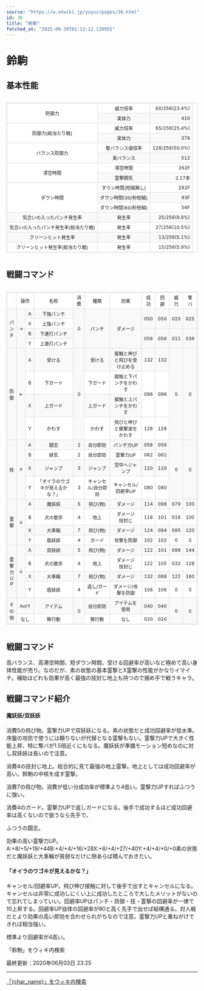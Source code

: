 ```yaml
---
source: "https://w.atwiki.jp/yuyuz/pages/36.html"
id: 36
title: "鈴駒"
fetched_at: "2025-09-30T01:13:12.120955"
---
```


# 鈴駒

## 基本性能

<div class="character-table">

<table>
<tr> <!--0-0--><td rowspan="2">防御力</td>
<!--0-1--><td>威力倍率</td>
<!--0-2--><td style="text-align:right;">60/256(23.4%)</td></tr>
<tr>
<!--1-1--><td>実体力</td>
<!--1-2--><td style="text-align:right;">410</td></tr>
<tr> <!--2-0--><td rowspan="2">防御力(総当たり戦)</td>
<!--2-1--><td>威力倍率</td>
<!--2-2--><td style="text-align:right;">65/256(25.4%)</td></tr>
<tr>
<!--3-1--><td>実体力</td>
<!--3-2--><td style="text-align:right;">378</td></tr>
<tr> <!--4-0--><td rowspan="2">バランス防御力</td>
<!--4-1--><td>奪バランス値倍率</td>
<!--4-2--><td style="text-align:right;">128/256(50.0%)</td></tr>
<tr>
<!--5-1--><td>実バランス</td>
<!--5-2--><td style="text-align:right;">512</td></tr>
<tr> <!--6-0--><td rowspan="2">滞空時間</td>
<!--6-1--><td>滞空時間</td>
<!--6-2--><td style="text-align:right;">262F</td></tr>
<tr>
<!--7-1--><td>霊撃闘気</td>
<!--7-2--><td style="text-align:right;">2.17本</td></tr>
<tr> <!--8-0--><td rowspan="3">ダウン時間</td>
<!--8-1--><td>ダウン時間(短縮無し)</td>
<!--8-2--><td style="text-align:right;">282F</td></tr>
<tr>
<!--9-1--><td>ダウン時間(30/秒短縮)</td>
<!--9-2--><td style="text-align:right;">93F</td></tr>
<tr>
<!--10-1--><td>ダウン時間(60/秒短縮)</td>
<!--10-2--><td style="text-align:right;">56F</td></tr>
<tr> <!--11-0--><td>気合いの入ったパンチ発生率</td>
<!--11-1--><td>発生率</td>
<!--11-2--><td style="text-align:right;">25/256(9.8%)</td></tr>
<tr> <!--12-0--><td>気合いの入ったパンチ発生率(総当たり戦)</td>
<!--12-1--><td>発生率</td>
<!--12-2--><td style="text-align:right;">27/256(10.5%)</td></tr>
<tr> <!--13-0--><td>クリーンヒット発生率</td>
<!--13-1--><td>発生率</td>
<!--13-2--><td style="text-align:right;">13/256(5.1%)</td></tr>
<tr> <!--14-0--><td>クリーンヒット発生率(総当たり戦)</td>
<!--14-1--><td>発生率</td>
<!--14-2--><td style="text-align:right;">15/256(5.9%)</td></tr>
</table>

</div>

## 戦闘コマンド

<div class="character-table">

<table>
<tr> <!--0-0--><td></td>
<!--0-1-->
<!--0-2--><td colspan="2" style="text-align:center;">操作</td>
<!--0-3--><td style="text-align:center;">名称</td>
<!--0-4--><td style="text-align:center;">消費</td>
<!--0-5--><td style="text-align:center;">種類</td>
<!--0-6--><td style="text-align:center;">効果</td>
<!--0-7--><td style="text-align:center;">成功</td>
<!--0-8--><td style="text-align:center;">回避</td>
<!--0-9--><td style="text-align:center;">威力</td>
<!--0-10--><td style="text-align:center;">奪バ</td></tr>
<tr> <!--1-0--><td rowspan="4" style="text-align:center;">パ<br/>ン<br/>チ</td>
<!--1-1--><td rowspan="4" style="text-align:center;">→</td>
<!--1-2--><td style="text-align:center;">A</td>
<!--1-3--><td style="text-align:center;">下強パンチ</td>
<!--1-4--><td rowspan="4" style="text-align:center;">0</td>
<!--1-5--><td rowspan="4" style="text-align:center;">パンチ</td>
<!--1-6--><td rowspan="4" style="text-align:center;">ダメージ</td>
<!--1-7--><td rowspan="2" style="text-align:center;">050</td>
<!--1-8--><td rowspan="2" style="text-align:center;">050</td>
<!--1-9--><td rowspan="2" style="text-align:center;">020</td>
<!--1-10--><td rowspan="2" style="text-align:center;">025</td></tr>
<tr>
<!--2-2--><td style="text-align:center;">X</td>
<!--2-3--><td style="text-align:center;">上強パンチ</td>
</tr>
<tr>
<!--3-2--><td style="text-align:center;">B</td>
<!--3-3--><td style="text-align:center;">下連打パンチ</td>
<!--3-7--><td rowspan="2" style="text-align:center;">056</td>
<!--3-8--><td rowspan="2" style="text-align:center;">056</td>
<!--3-9--><td rowspan="2" style="text-align:center;">011</td>
<!--3-10--><td rowspan="2" style="text-align:center;">036</td></tr>
<tr>
<!--4-2--><td style="text-align:center;">Y</td>
<!--4-3--><td style="text-align:center;">上連打パンチ</td>
</tr>
<tr> <!--5-0--><td rowspan="4" style="text-align:center;">防<br/>御</td>
<!--5-1--><td rowspan="4" style="text-align:center;">←</td>
<!--5-2--><td style="text-align:center;">A</td>
<!--5-3--><td style="text-align:center;">受ける</td>
<!--5-4--><td rowspan="4" style="text-align:center;">0</td>
<!--5-5--><td style="text-align:center;">受ける</td>
<!--5-6--><td style="text-align:center;">接触と伸びと飛びを受け止める</td>
<!--5-7--><td style="text-align:center;">132</td>
<!--5-8--><td style="text-align:center;">132</td>
<!--5-9--><td rowspan="4" style="text-align:center;">0</td>
<!--5-10--><td rowspan="4" style="text-align:center;">0</td></tr>
<tr>
<!--6-2--><td style="text-align:center;">B</td>
<!--6-3--><td style="text-align:center;">下ガード</td>
<!--6-5--><td style="text-align:center;">下ガード</td>
<!--6-6--><td style="text-align:center;">接触と下パンチをかわす</td>
<!--6-7--><td rowspan="2" style="text-align:center;">096</td>
<!--6-8--><td rowspan="2" style="text-align:center;">096</td>
</tr>
<tr>
<!--7-2--><td style="text-align:center;">X</td>
<!--7-3--><td style="text-align:center;">上ガード</td>
<!--7-5--><td style="text-align:center;">上ガード</td>
<!--7-6--><td style="text-align:center;">接触と上パンチをかわす</td>
</tr>
<tr>
<!--8-2--><td style="text-align:center;">Y</td>
<!--8-3--><td style="text-align:center;">かわす</td>
<!--8-5--><td style="text-align:center;">かわす</td>
<!--8-6--><td style="text-align:center;">飛びと伸びと衝撃波をかわす</td>
<!--8-7--><td style="text-align:center;">128</td>
<!--8-8--><td style="text-align:center;">128</td>
</tr>
<tr> <!--9-0--><td rowspan="4" style="text-align:center;">技</td>
<!--9-1--><td rowspan="4" style="text-align:center;">↑</td>
<!--9-2--><td style="text-align:center;">A</td>
<!--9-3--><td style="text-align:center;">闘志</td>
<!--9-4--><td style="text-align:center;">2</td>
<!--9-5--><td style="text-align:center;">自分即効</td>
<!--9-6--><td style="text-align:center;">パンチ力UP</td>
<!--9-7--><td style="text-align:center;">056</td>
<!--9-8--><td style="text-align:center;">056</td>
<!--9-9--><td rowspan="4" style="text-align:center;">0</td>
<!--9-10--><td rowspan="4" style="text-align:center;">0</td></tr>
<tr>
<!--10-2--><td style="text-align:center;">B</td>
<!--10-3--><td style="text-align:center;">妖気</td>
<!--10-4--><td style="text-align:center;">2</td>
<!--10-5--><td style="text-align:center;">自分即効</td>
<!--10-6--><td style="text-align:center;">霊撃力UP</td>
<!--10-7--><td style="text-align:center;">062</td>
<!--10-8--><td style="text-align:center;">062</td>
</tr>
<tr>
<!--11-2--><td style="text-align:center;">X</td>
<!--11-3--><td style="text-align:center;">ジャンプ</td>
<!--11-4--><td style="text-align:center;">3</td>
<!--11-5--><td style="text-align:center;">ジャンプ</td>
<!--11-6--><td style="text-align:center;">空中へジャンプ</td>
<!--11-7--><td style="text-align:center;">120</td>
<!--11-8--><td style="text-align:center;">120</td>
</tr>
<tr>
<!--12-2--><td style="text-align:center;">Y</td>
<!--12-3--><td style="text-align:center;">「オイラのウゴキが見えるかな？」</td>
<!--12-4--><td style="text-align:center;">3</td>
<!--12-5--><td style="text-align:center;">キャンセル/自分即効</td>
<!--12-6--><td style="text-align:center;">キャンセル/回避率UP</td>
<!--12-7--><td style="text-align:center;">080</td>
<!--12-8--><td style="text-align:center;">080</td>
</tr>
<tr> <!--13-0--><td rowspan="4" style="text-align:center;">霊<br/>撃</td>
<!--13-1--><td rowspan="4" style="text-align:center;">↓</td>
<!--13-2--><td style="text-align:center;">A</td>
<!--13-3--><td style="text-align:center;">魔妖妖</td>
<!--13-4--><td style="text-align:center;">5</td>
<!--13-5--><td style="text-align:center;">飛び(物)</td>
<!--13-6--><td style="text-align:center;">ダメージ</td>
<!--13-7--><td style="text-align:center;">114</td>
<!--13-8--><td style="text-align:center;">096</td>
<!--13-9--><td style="text-align:center;">079</td>
<!--13-10--><td style="text-align:center;">100</td></tr>
<tr>
<!--14-2--><td style="text-align:center;">B</td>
<!--14-3--><td style="text-align:center;">犬の散歩</td>
<!--14-4--><td style="text-align:center;">4</td>
<!--14-5--><td style="text-align:center;">地上</td>
<!--14-6--><td style="text-align:center;">ダメージ<br/>技封じ</td>
<!--14-7--><td style="text-align:center;">118</td>
<!--14-8--><td style="text-align:center;">101</td>
<!--14-9--><td style="text-align:center;">016</td>
<!--14-10--><td style="text-align:center;">100</td></tr>
<tr>
<!--15-2--><td style="text-align:center;">X</td>
<!--15-3--><td style="text-align:center;">大車輪</td>
<!--15-4--><td style="text-align:center;">7</td>
<!--15-5--><td style="text-align:center;">飛び(物)</td>
<!--15-6--><td style="text-align:center;">ダメージ</td>
<!--15-7--><td style="text-align:center;">124</td>
<!--15-8--><td style="text-align:center;">084</td>
<!--15-9--><td style="text-align:center;">095</td>
<!--15-10--><td style="text-align:center;">120</td></tr>
<tr>
<!--16-2--><td style="text-align:center;">Y</td>
<!--16-3--><td style="text-align:center;">盾妖妖</td>
<!--16-4--><td style="text-align:center;">4</td>
<!--16-5--><td style="text-align:center;">ガード</td>
<!--16-6--><td style="text-align:center;">攻撃を防御</td>
<!--16-7--><td style="text-align:center;">102</td>
<!--16-8--><td style="text-align:center;">102</td>
<!--16-9--><td style="text-align:center;">0</td>
<!--16-10--><td style="text-align:center;">0</td></tr>
<tr> <!--17-0--><td rowspan="4" style="text-align:center;">霊<br/>撃<br/>力<br/>U<br/>P</td>
<!--17-1--><td rowspan="4" style="text-align:center;">↓</td>
<!--17-2--><td style="text-align:center;">A</td>
<!--17-3--><td style="text-align:center;">双妖妖</td>
<!--17-4--><td style="text-align:center;">5</td>
<!--17-5--><td style="text-align:center;">飛び(物)</td>
<!--17-6--><td style="text-align:center;">ダメージ</td>
<!--17-7--><td style="text-align:center;">122</td>
<!--17-8--><td style="text-align:center;">101</td>
<!--17-9--><td style="text-align:center;">098</td>
<!--17-10--><td style="text-align:center;">144</td></tr>
<tr>
<!--18-2--><td style="text-align:center;">B</td>
<!--18-3--><td style="text-align:center;">犬の散歩</td>
<!--18-4--><td style="text-align:center;">4</td>
<!--18-5--><td style="text-align:center;">地上</td>
<!--18-6--><td style="text-align:center;">ダメージ<br/>技封じ</td>
<!--18-7--><td style="text-align:center;">122</td>
<!--18-8--><td style="text-align:center;">105</td>
<!--18-9--><td style="text-align:center;">032</td>
<!--18-10--><td style="text-align:center;">128</td></tr>
<tr>
<!--19-2--><td style="text-align:center;">X</td>
<!--19-3--><td style="text-align:center;">大車輪</td>
<!--19-4--><td style="text-align:center;">7</td>
<!--19-5--><td style="text-align:center;">飛び(物)</td>
<!--19-6--><td style="text-align:center;">ダメージ</td>
<!--19-7--><td style="text-align:center;">132</td>
<!--19-8--><td style="text-align:center;">088</td>
<!--19-9--><td style="text-align:center;">122</td>
<!--19-10--><td style="text-align:center;">160</td></tr>
<tr>
<!--20-2--><td style="text-align:center;">Y</td>
<!--20-3--><td style="text-align:center;">盾妖妖</td>
<!--20-4--><td style="text-align:center;">4</td>
<!--20-5--><td style="text-align:center;">返し/ガード</td>
<!--20-6--><td style="text-align:center;">ダメージ/攻撃を防御</td>
<!--20-7--><td style="text-align:center;">106</td>
<!--20-8--><td style="text-align:center;">106</td>
<!--20-9--><td style="text-align:center;">0</td>
<!--20-10--><td style="text-align:center;">0</td></tr>
<tr> <!--21-0--><td rowspan="2" style="text-align:center;">そ<br/>の<br/>他</td>
<!--21-1-->
<!--21-2--><td colspan="2" style="text-align:center;">AorY</td>
<!--21-3--><td style="text-align:center;">アイテム</td>
<!--21-4--><td rowspan="2" style="text-align:center;">0</td>
<!--21-5--><td style="text-align:center;">自分即効</td>
<!--21-6--><td style="text-align:center;">アイテムを使用</td>
<!--21-7--><td style="text-align:center;">040</td>
<!--21-8--><td style="text-align:center;">040</td>
<!--21-9--><td rowspan="2" style="text-align:center;">0</td>
<!--21-10--><td rowspan="2" style="text-align:center;">0</td></tr>
<tr>
<!--22-1-->
<!--22-2--><td colspan="2" style="text-align:center;">なし</td>
<!--22-3--><td style="text-align:center;">無行動</td>
<!--22-5--><td style="text-align:center;">無行動</td>
<!--22-6--><td style="text-align:center;">なし</td>
<!--22-7--><td style="text-align:center;">020</td>
<!--22-8--><td style="text-align:center;">020</td>
</tr>
</table>

</div>

## 戦闘コマンド

高バランス、高滞空時間、短ダウン時間、受ける回避率が高いなど極めて高い身体性能が売り。なのだが、素の状態の基本霊撃とX霊撃の性能がかなりイマイチ。補助はどれも効果が高く最強の技封じ地上も持つので搦め手で戦うキャラ。

## 戦闘コマンド紹介

#### 魔妖妖/双妖妖

消費5の飛び物。霊撃力UPで双妖妖になる。素の状態だと成功回避率が低水準。序盤の攻防で使うには頼りないが代替となる霊撃もない。霊撃力UPで大きく性能上昇、特に奪バが1.5倍近くにもなる。魔妖妖が準備モーション短めなのに対し双妖妖は長いので注意。

消費4の技封じ地上。総合的に見て最強の地上霊撃。地上としては成功回避率が高い。鈴駒の中核を成す霊撃。

消費7の飛び物。消費が低い分成功率が標準より4低い。霊撃力UPすればふつうに強い。

消費4のガード。霊撃力UPで返しガードになる。後手で成功するほど成功回避率は高くないので狙うなら先手で。

ふつうの闘志。

効果の高い霊撃力UP。A:+8/+5/+19/+44B:+4/+4/+16/+28X:+8/+4/+27/+40Y:+4/+4/+0/+0素の状態だと魔妖妖と大車輪が貧弱なだけに隙あらば積んでおきたい。

#### 「オイラのウゴキが見えるかな？」

キャンセル/回避率UP。飛び伸び接触に対して後手で出すとキャンセルになる。キャンセルは非常に成功しにくい上に成功したところで大したメリットがないので忘れてしまっていい。回避率UPはパンチ・防御・技・霊撃の回避率が一律で10上昇する。回避率UP自体の回避率が80と高く先手で出せば結構通る。対人戦だとより効果の高い即効を合わせられがちなので注意。霊撃力UPと重ねがけできれば相当強い。

標準より回避率が4高い。

「鈴駒」をウィキ内検索

最終更新：2020年06月03日 23:25

<style>
.character-table {
    overflow-x: auto;
    margin: 20px 0;
}

.character-table table {
    border-collapse: collapse;
    width: 100%;
    font-size: 12px;
    border: 1px solid #ddd;
}

.character-table td, .character-table th {
    border: 1px solid #ddd;
    padding: 4px 6px;
    text-align: center;
}

.character-table tr:nth-child(even) {
    background-color: #f9f9f9;
}

.character-table tr:nth-child(odd) {
    background-color: #ffffff;
}
</style>

---

[「{char_name}」をウィキ内検索](https://w.atwiki.jp//w.atwiki.jp/yuyuz/search?andor=and&keyword={char_name})

